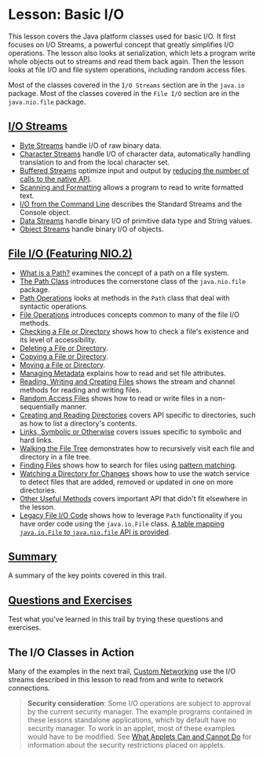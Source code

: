# Lesson: Basic I/O

This lesson covers the Java platform classes used for basic I/O. It first focuses on I/O Streams, a powerful concept that greatly simplifies I/O operations. The lesson also looks at serialization, which lets a program write whole objects out to streams and read them back again. Then the lesson looks at file I/O and file system operations, including random access files.

Most of the classes covered in the `I/O Streams` section are in the `java.io` package. Most of the classes covered in the `File I/O` section are in the `java.nio.file` package.

## [I/O Streams](./streams.md)

* [Byte Streams](./bytestreams.md) handle I/O of raw binary data.
* [Character Streams]() handle I/O of character data, automatically handling translation to and from the local character set.
* [Buffered Streams]() optimize input and output by <u>reducing the number of calls to the native API</u>.
* [Scanning and Formatting]() allows a program to read to write formatted text.
* [I/O from the Command Line]() describes the Standard Streams and the Console object.
* [Data Streams]() handle binary I/O of primitive data type and String values.
* [Object Streams]() handle binary I/O of objects.

## [File I/O (Featuring NIO.2)]()

* [What is a Path?]() examines the concept of a path on a file system.
* [The Path Class]() introduces the cornerstone class of the `java.nio.file` package.
* [Path Operations]() looks at methods in the `Path` class that deal with syntactic operations.
* [File Operations]() introduces concepts common to many of the file I/O methods.
* [Checking a File or Directory]() shows how to check a file's existence and its level of accessibility.
* [Deleting a File or Directory]().
* [Copying a File or Directory]().
* [Moving a File or Directory]().
* [Managing Metadata]() explains how to read and set file attributes.
* [Reading, Writing and Creating Files]() shows the stream and channel methods for reading and writing files.
* [Random Access Files]() shows how to read or write files in a non-sequentially manner.
* [Creating and Reading Directories]() covers API specific to directories, such as how to list a directory's contents.
* [Links, Symbolic or Otherwise]() covers issues specific to symbolic and hard links.
* [Walking the File Tree]() demonstrates how to recursively visit each file and directory in a file tree.
* [Finding Files]() shows how to search for files using <u>pattern matching</u>.
* [Watching a Directory for Changes]() shows how to use the watch service to detect files that are added, removed or updated in one on more directories.
* [Other Useful Methods]() covers important API that didn't fit elsewhere in the lesson.
* [Legacy File I/O Code]() shows how to leverage `Path` functionality if you have order code using the `java.io.File` class. <u>A table mapping `java.io.File` to `java.nio.file` API is provided</u>.

## [Summary]()

A summary of the key points covered in this trail.

## [Questions and Exercises]()

Test what you've learned in this trail by trying these questions and exercises.

## The I/O Classes in Action

Many of the examples in the next trail, [Custom Networking]() use the I/O streams described in this lesson to read from and write to network connections.

> **Security consideration**: Some I/O operations are subject to approval by the current security manager. The example programs contained in these lessons standalone applications, which by default have no security manager. To work in an applet, most of these examples would have to be modified. See [What Applets Can and Cannot Do]() for information about the security restrictions placed on applets.





































